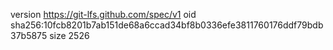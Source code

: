 version https://git-lfs.github.com/spec/v1
oid sha256:10fcb8201b7ab151de68a6ccad34bf8b0336efe3811760176ddf79bdb37b5875
size 2526
